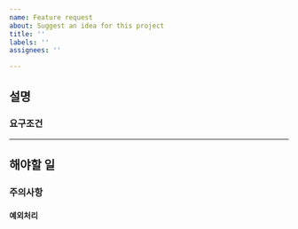 ```yaml
---
name: Feature request
about: Suggest an idea for this project
title: ''
labels: ''
assignees: ''

---
```


## 설명


### 요구조건

---

## 해야할 일


### 주의사항

#### 예외처리
